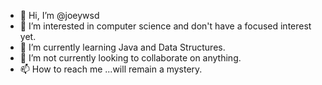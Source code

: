 - 👋 Hi, I’m @joeywsd
- 👀 I’m interested in computer science and don't have a focused interest yet.
- 🌱 I’m currently learning Java and Data Structures.
- 💞️ I’m not currently looking to collaborate on anything.
- 📫 How to reach me ...will remain a mystery.

<!---
joeywsd/joeywsd is a ✨ special ✨ repository because its `README.md` (this file) appears on your GitHub profile.
You can click the Preview link to take a look at your changes.
--->
